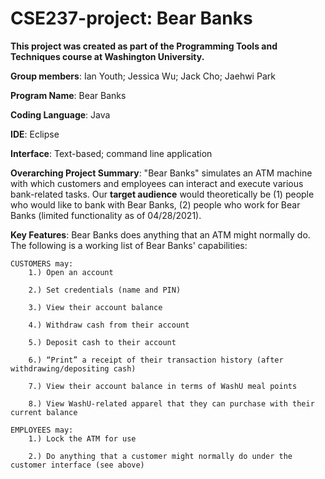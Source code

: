 # CSE237-project: Bear Banks

**This project was created as part of the Programming Tools and Techniques course at Washington University.**

**Group members**: Ian Youth; Jessica Wu; Jack Cho; Jaehwi Park

**Program Name**: Bear Banks

**Coding Language**: Java 

**IDE**: Eclipse

**Interface**: Text-based; command line application

**Overarching Project Summary**: "Bear Banks" simulates an ATM machine with which customers and employees can interact and execute various bank-related tasks. Our **target audience** would theoretically be (1) people who would like to bank with Bear Banks, (2) people who work for Bear Banks (limited functionality as of 04/28/2021).

**Key Features**: Bear Banks does anything that an ATM might normally do. The following is a working list of Bear Banks' capabilities:
    
    CUSTOMERS may:
        1.) Open an account
        
        2.) Set credentials (name and PIN)
                        
        3.) View their account balance
        
        4.) Withdraw cash from their account
        
        5.) Deposit cash to their account
        
        6.) “Print” a receipt of their transaction history (after withdrawing/depositing cash)
                
        7.) View their account balance in terms of WashU meal points

        8.) View WashU-related apparel that they can purchase with their current balance
        
    EMPLOYEES may:
        1.) Lock the ATM for use
                        
        2.) Do anything that a customer might normally do under the customer interface (see above)
